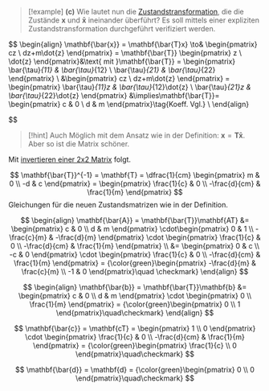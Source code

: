 > [!example] **(c)** Wie lautet nun die [Zustandstransformation](../../../../Systemtheorie/Zustandstransformation.md), die die Zustände $\mathbf{x}$ und $\mathbf{\bar{x}}$ ineinander überführt? Es soll mittels einer expliziten Zustandstransformation durchgeführt verifiziert werden. 

$$
\begin{align}
\mathbf{\bar{x}} = \mathbf{\bar{T}x} \to& \begin{pmatrix}
cz \\ dz+m\dot{z}
\end{pmatrix} = \mathbf{\bar{T}} \begin{pmatrix}
z \\ \dot{z}
\end{pmatrix}&\text{ mit }\mathbf{\bar{T}} = \begin{pmatrix}
\bar{\tau}_{11} & \bar{\tau}_{12} \\ \bar{\tau}_{21} & \bar{\tau}_{22}
\end{pmatrix} \\
&\begin{pmatrix}
cz \\ dz+m\dot{z}
\end{pmatrix} = \begin{pmatrix}
\bar{\tau}_{11}z & \bar{\tau}_{12}\dot{z} \\ \bar{\tau}_{21}z & \bar{\tau}_{22}\dot{z}
\end{pmatrix} &\implies\mathbf{\bar{T}}= \begin{pmatrix}
c & 0 \\ d  & m
\end{pmatrix}\tag{Koeff. Vgl.} \\
\end{align}

$$

> [!hint] Auch Möglich mit dem Ansatz wie in der Definition: $\mathbf{x} = \mathbf{T\bar{x}}$. Aber so ist die Matrix schöner.

Mit [invertieren einer 2x2 Matrix](Mathematik/Algebra/Gauß-Jordan-Verfahren.md#2x2%20Matrix) folgt.

$$
\mathbf{\bar{T}}^{-1} = \mathbf{T} = \dfrac{1}{cm} \begin{pmatrix}
m & 0 \\ -d & c
\end{pmatrix} = \begin{pmatrix}
\frac{1}{c} & 0 \\ -\frac{d}{cm} & \frac{1}{m}
\end{pmatrix}
$$
Gleichungen für die neuen Zustandsmatrizen wie in der Definition.

$$
\begin{align}
\mathbf{\bar{A}} = \mathbf{\bar{T}}\mathbf{AT} &= \begin{pmatrix}
c & 0 \\ d  & m
\end{pmatrix} \cdot\begin{pmatrix}
0 & 1 \\ -\frac{c}{m} & -\frac{d}{m}
\end{pmatrix} \cdot \begin{pmatrix}
\frac{1}{c} & 0 \\ -\frac{d}{cm} & \frac{1}{m}
\end{pmatrix}  \\
&= \begin{pmatrix}
0 & c \\ -c & 0
\end{pmatrix} \cdot \begin{pmatrix}
\frac{1}{c} & 0 \\ -\frac{d}{cm} & \frac{1}{m}
\end{pmatrix} = {\color{green}\begin{pmatrix}
-\frac{d}{m} & \frac{c}{m} \\ -1 & 0
\end{pmatrix}\quad \checkmark} 
\end{align}
$$

$$
\begin{align}
\mathbf{\bar{b}} = \mathbf{\bar{T}}\mathbf{b} &= \begin{pmatrix}
c & 0 \\ d  & m
\end{pmatrix} \cdot \begin{pmatrix}
0 \\ \frac{1}{m}
\end{pmatrix} = {\color{green}\begin{pmatrix}
0 \\ 1
\end{pmatrix}\quad\checkmark}
\end{align}
$$

$$
\mathbf{\bar{c}} = \mathbf{cT} = \begin{pmatrix}
1 \\ 0
\end{pmatrix} \cdot \begin{pmatrix}
\frac{1}{c} & 0 \\ -\frac{d}{cm} & \frac{1}{m}
\end{pmatrix} = {\color{green}\begin{pmatrix}
\frac{1}{c} \\ 0
\end{pmatrix}\quad\checkmark}
$$

$$
\mathbf{\bar{d}} = \mathbf{d} = {\color{green}\begin{pmatrix}
0 \\ 0
\end{pmatrix}\quad\checkmark}
$$